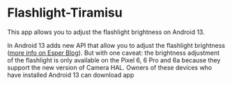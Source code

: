 # Flashlight-Tiramisu
This app allows you to adjust the flashlight brightness on Android 13. 

In Android 13 adds new API that allow you to adjust the flashlight brightness ([more info on Esper Blog](https://blog.esper.io/android-13-flashlight-brightness-control/)). But with one caveat: the brightness adjustment of the flashlight is only available on the Pixel 6, 6 Pro and 6a because they support the new version of Camera HAL. Owners of these devices who have installed Android 13 can download app 
